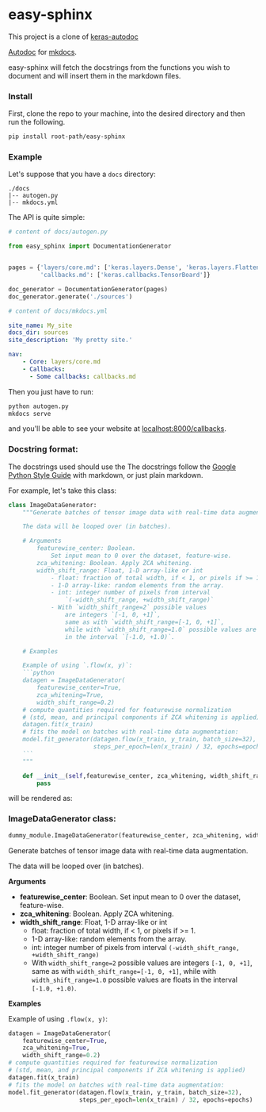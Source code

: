 # easy-sphinx

This project is a clone of [keras-autodoc](https://github.com/keras-team/keras-autodoc)

[Autodoc](http://www.sphinx-doc.org/en/master/usage/extensions/autodoc.html) for [mkdocs](https://www.mkdocs.org/).

easy-sphinx will fetch the docstrings from the functions you wish to document and will insert them in the markdown files.

### Install

First, clone the repo to your machine, into the desired directory and then run the following.

```bash
pip install root-path/easy-sphinx
```

### Example

Let's suppose that you have a `docs` directory:

```
./docs
|-- autogen.py
|-- mkdocs.yml
```

The API is quite simple:

```python
# content of docs/autogen.py

from easy_sphinx import DocumentationGenerator


pages = {'layers/core.md': ['keras.layers.Dense', 'keras.layers.Flatten'],
         'callbacks.md': ['keras.callbacks.TensorBoard']}

doc_generator = DocumentationGenerator(pages)
doc_generator.generate('./sources')
```

```yaml
# content of docs/mkdocs.yml

site_name: My_site
docs_dir: sources
site_description: 'My pretty site.'

nav:
    - Core: layers/core.md
    - Callbacks:
      - Some callbacks: callbacks.md
```

Then you just have to run:

```bash
python autogen.py
mkdocs serve
```

and you'll be able to see your website at [localhost:8000/callbacks](http://localhost:8000/callbacks/).

### Docstring format:

The docstrings used should use the The docstrings follow the [Google Python Style Guide](https://github.com/google/styleguide/blob/gh-pages/pyguide.md#381-docstrings) with markdown, or just plain markdown.

For example, let's take this class:

```python
class ImageDataGenerator:
    """Generate batches of tensor image data with real-time data augmentation.

    The data will be looped over (in batches).

    # Arguments
        featurewise_center: Boolean.
            Set input mean to 0 over the dataset, feature-wise.
        zca_whitening: Boolean. Apply ZCA whitening.
        width_shift_range: Float, 1-D array-like or int
            - float: fraction of total width, if < 1, or pixels if >= 1.
            - 1-D array-like: random elements from the array.
            - int: integer number of pixels from interval
                `(-width_shift_range, +width_shift_range)`
            - With `width_shift_range=2` possible values
                are integers `[-1, 0, +1]`,
                same as with `width_shift_range=[-1, 0, +1]`,
                while with `width_shift_range=1.0` possible values are floats
                in the interval `[-1.0, +1.0)`.

    # Examples

    Example of using `.flow(x, y)`:
    ```python
    datagen = ImageDataGenerator(
        featurewise_center=True,
        zca_whitening=True,
        width_shift_range=0.2)
    # compute quantities required for featurewise normalization
    # (std, mean, and principal components if ZCA whitening is applied)
    datagen.fit(x_train)
    # fits the model on batches with real-time data augmentation:
    model.fit_generator(datagen.flow(x_train, y_train, batch_size=32),
                        steps_per_epoch=len(x_train) / 32, epochs=epochs)
    ```
    """

    def __init__(self,featurewise_center, zca_whitening, width_shift_range):
        pass
```

will be rendered as:

### ImageDataGenerator class:

```python
dummy_module.ImageDataGenerator(featurewise_center, zca_whitening, width_shift_range=0.0)
```

Generate batches of tensor image data with real-time data augmentation.

The data will be looped over (in batches).

__Arguments__

- __featurewise_center__: Boolean.
    Set input mean to 0 over the dataset, feature-wise.
- __zca_whitening__: Boolean. Apply ZCA whitening.
- __width_shift_range__: Float, 1-D array-like or int
    - float: fraction of total width, if < 1, or pixels if >= 1.
    - 1-D array-like: random elements from the array.
    - int: integer number of pixels from interval
        `(-width_shift_range, +width_shift_range)`
    - With `width_shift_range=2` possible values
        are integers `[-1, 0, +1]`,
        same as with `width_shift_range=[-1, 0, +1]`,
        while with `width_shift_range=1.0` possible values are floats
        in the interval `[-1.0, +1.0)`.

__Examples__


Example of using `.flow(x, y)`:
```python
datagen = ImageDataGenerator(
    featurewise_center=True,
    zca_whitening=True,
    width_shift_range=0.2)
# compute quantities required for featurewise normalization
# (std, mean, and principal components if ZCA whitening is applied)
datagen.fit(x_train)
# fits the model on batches with real-time data augmentation:
model.fit_generator(datagen.flow(x_train, y_train, batch_size=32),
                    steps_per_epoch=len(x_train) / 32, epochs=epochs)
```
